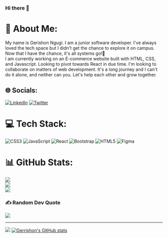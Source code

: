 ### Hi there 👋
# 💫 About Me:
My name is Gerishon Ngugi. I am a junior software developer. I've always loved the tech space but I didn't get the chance to explore it on campus. Now that I have the chance, it's all systems go!🚀<br>I am currently working on an E-commerce website built with HTML, CSS, and Javascript. Looking to pivot towards React in due time. I'm looking to collaborate on matters of web development. It's a long journey and I can't do it alone, and neither can you. Let's help each other and grow together.   


## 🌐 Socials:
[![LinkedIn](https://img.shields.io/badge/LinkedIn-%230077B5.svg?logo=linkedin&logoColor=white)](https://www.linkedin.com/in/gerishon-njuguna-344841128/) [![Twitter](https://img.shields.io/badge/Twitter-%231DA1F2.svg?logo=Twitter&logoColor=white)](https://twitter.com/@NgugiGerishon ) 

# 💻 Tech Stack:
![CSS3](https://img.shields.io/badge/css3-%231572B6.svg?style=for-the-badge&logo=css3&logoColor=white) ![JavaScript](https://img.shields.io/badge/javascript-%23323330.svg?style=for-the-badge&logo=javascript&logoColor=%23F7DF1E) ![React](https://img.shields.io/badge/react-%2320232a.svg?style=for-the-badge&logo=react&logoColor=%2361DAFB) ![Bootstrap](https://img.shields.io/badge/bootstrap-%23563D7C.svg?style=for-the-badge&logo=bootstrap&logoColor=white) ![HTML5](https://img.shields.io/badge/html5-%23E34F26.svg?style=for-the-badge&logo=html5&logoColor=white) 	![Figma](https://img.shields.io/badge/figma-%23F24E1E.svg?style=for-the-badge&logo=figma&logoColor=white)
# 📊 GitHub Stats:
![](https://github-readme-stats.vercel.app/api?username=Gerrishonngugi&theme=dark&hide_border=true&include_all_commits=true&count_private=true)<br/>
![](https://github-readme-streak-stats.herokuapp.com/?user=Gerrishonngugi&theme=dark&hide_border=true)<br/>
![](https://github-readme-stats.vercel.app/api/top-langs/?username=Gerrishonngugi&theme=dark&hide_border=true&include_all_commits=true&count_private=true&layout=compact)

### ✍️ Random Dev Quote
![](https://quotes-github-readme.vercel.app/api?type=vetical&theme=tokyonight)

---
[![](https://visitcount.itsvg.in/api?id=Gerrishonngugi&icon=0&color=0)](https://visitcount.itsvg.in)
[![Gerrishon's GitHub stats](https://github-readme-stats.vercel.app/api?username=Gerrishonngugi)](https://github.com/Gerrishonngugi/github-readme-stats)
